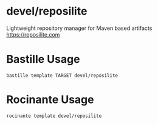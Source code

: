 # devel/reposilite
Lightweight repository manager for Maven based artifacts
https://reposilite.com

# Bastille Usage
```shell
bastille template TARGET devel/reposilite
```

# Rocinante Usage
```shell
rocinante template devel/reposilite
```
